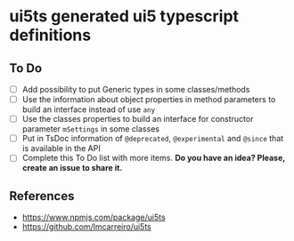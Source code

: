 # ui5ts generated ui5 typescript definitions

## To Do
* [ ] Add possibility to put Generic types in some classes/methods
* [ ] Use the information about object properties in method parameters to build an interface instead of use `any`
* [ ] Use the classes properties to build an interface for constructor parameter `mSettings` in some classes
* [ ] Put in TsDoc information of `@deprecated`, `@experimental` and `@since` that is available in the API
* [ ] Complete this To Do list with more items. **Do you have an idea? Please, create an issue to share it.**

## References
* https://www.npmjs.com/package/ui5ts
* https://github.com/lmcarreiro/ui5ts
